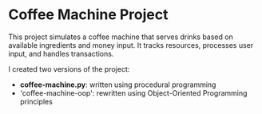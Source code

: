 # Coffee Machine Project

This project simulates a coffee machine that serves drinks based on available ingredients and money input. It tracks resources, processes user input, and handles transactions.

I created two versions of the project:

- **coffee-machine.py**: written using procedural programming
- 'coffee-machine-oop': rewritten using Object-Oriented Programming principles
